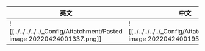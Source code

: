 
| 英文 | 中文 |
| ---- | ---- |
| ![[../../../../../_Config/Attatchment/Pasted image 20220424001337.png]] | ![[../../../../../_Config/Attatchment/Pasted image 20220424001953.png]] |